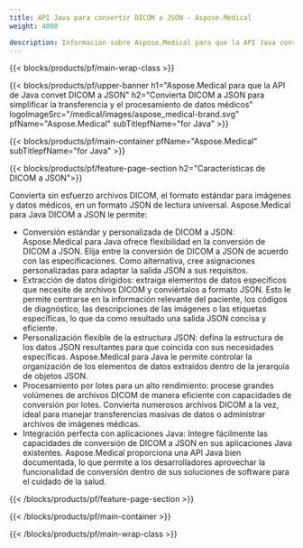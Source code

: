 ```yaml
---
title: API Java para convertir DICOM a JSON - Aspose.Medical
weight: 4000

description: Información sobre Aspose.Medical para que la API Java convierta DICOM a JSON
---
```


{{< blocks/products/pf/main-wrap-class >}}

{{< blocks/products/pf/upper-banner h1="Aspose.Medical para que la API de Java convet DICOM a JSON" h2="Convierta DICOM a JSON para simplificar la transferencia y el procesamiento de datos médicos" logoImageSrc="/medical/images/aspose_medical-brand.svg" pfName="Aspose.Medical" subTitlepfName="for Java" >}}

{{< blocks/products/pf/main-container pfName="Aspose.Medical" subTitlepfName="for Java" >}}

{{< blocks/products/pf/feature-page-section h2="Características de DICOM a JSON">}}

<p>Convierta sin esfuerzo archivos DICOM, el formato estándar para imágenes y datos médicos, en un formato JSON de lectura universal. Aspose.Medical para Java DICOM a JSON le permite:</p>

<ul>
<li>Conversión estándar y personalizada de DICOM a JSON: Aspose.Medical para Java ofrece flexibilidad en la conversión de DICOM a JSON. Elija entre la conversión de DICOM a JSON de acuerdo con las especificaciones. Como alternativa, cree asignaciones personalizadas para adaptar la salida JSON a sus requisitos.</li>
<li>Extracción de datos dirigidos: extraiga elementos de datos específicos que necesite de archivos DICOM y conviértalos a formato JSON. Esto le permite centrarse en la información relevante del paciente, los códigos de diagnóstico, las descripciones de las imágenes o las etiquetas específicas, lo que da como resultado una salida JSON concisa y eficiente.</li>
<li>Personalización flexible de la estructura JSON: defina la estructura de los datos JSON resultantes para que coincida con sus necesidades específicas. Aspose.Medical para Java le permite controlar la organización de los elementos de datos extraídos dentro de la jerarquía de objetos JSON.</li>
<li>Procesamiento por lotes para un alto rendimiento: procese grandes volúmenes de archivos DICOM de manera eficiente con capacidades de conversión por lotes. Convierta numerosos archivos DICOM a la vez, ideal para manejar transferencias masivas de datos o administrar archivos de imágenes médicas.</li>
<li>Integración perfecta con aplicaciones Java: Integre fácilmente las capacidades de conversión de DICOM a JSON en sus aplicaciones Java existentes.  Aspose.Medical proporciona una API Java bien documentada, lo que permite a los desarrolladores aprovechar la funcionalidad de conversión dentro de sus soluciones de software para el cuidado de la salud.</li>
</ul>

{{< /blocks/products/pf/feature-page-section >}}

{{< /blocks/products/pf/main-container >}}

{{< /blocks/products/pf/main-wrap-class >}}